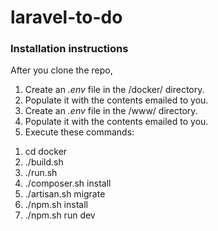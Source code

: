 # laravel-to-do

### Installation instructions

After you clone the repo,

1. Create an *.env*  file in the /docker/ directory.
2. Populate it with the contents emailed to you.
3. Create an *.env* file in the /www/ directory.
4. Populate it with the contents emailed to you.
5. Execute these commands:
1) cd docker
2) ./build.sh
3) ./run.sh
4) ./composer.sh install
5) ./artisan.sh migrate
6) ./npm.sh install
7) ./npm.sh run dev
